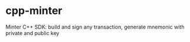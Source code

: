 # cpp-minter
Minter C++ SDK: build and sign any transaction, generate mnemonic with private and public key

